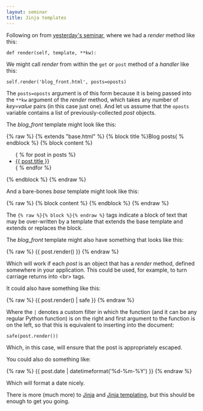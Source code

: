 ```yaml
---
layout: seminar
title: Jinja templates
---
```


Following on from [yesterday's seminar](http://foundersandcoders.org/2014/05/01/jinja.html), where we had a *render* method like this:

    def render(self, template, **kw):

We might call *render* from within the `get` or `post` method of a *handler* like this: 

    self.render('blog_front.html', posts=oposts)

The `posts=oposts` argument is of this form because it is being passed into the `**kw` argument of the *render* method, which takes any number of *key=value* pairs (in this case just one). And let us assume that the `oposts` variable contains a list of previously-collected *post* objects.

The *blog_front* template might look like this:


{% raw %}
    {% extends "base.html" %}
    {% block title %}Blog posts{ % endblock %}
    {% block content %}
      <ul>
      { % for post in posts %}
        <li><a href="/posts/{{ post.id }}">{{ post.title }}</a></li>
      { % endfor %}
      </ul>
    {% endblock %}
{% endraw %}

And a bare-bones *base* template might look like this:

{% raw %}
    <!DOCTYPE html>
    <html>
      <head>
        <title>{% block title %}The site{% endblock %}</title>
      </head>
      <body>
        {% block content %}
        {% endblock %}
      </body>
    </html>
{% endraw %}

The `{% raw %}{% block %}{% endraw %}` tags indicate a block of text that may be over-written by a template that extends the base template and extends or replaces the block.

The *blog_front* template might also have something that looks like this:

{% raw %}
    {{ post.render() }} 
{% endraw %}

Which will work if each *post* is an object that has a *render* method, defined somewhere in your application. This could be used, for example, to turn carriage returns into \<br\> tags.

It could also have something like this:

{% raw %}
    {{ post.render() | safe }}
{% endraw %}

Where the `|` denotes a custom filter in which the function (and it can be any regular Python function) is on the right and first argument to the function is on the left, so that this is equivalent to inserting into the document:

    safe(post.render())

Which, in this case, will ensure that the post is appropriately escaped.

You could also do something like:

{% raw %}
    {{ post.date | datetimeformat('%d-%m-%Y') }}
{% endraw %}

Which will format a date nicely.

There is more (much more) to [Jinja](http://jinja.pocoo.org/) and [Jinja templating](http://jinja.pocoo.org/docs/templates/), but this should be enough to get you going.